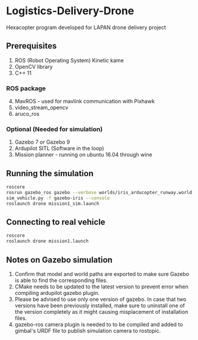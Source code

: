 # Logistics-Delivery-Drone
Hexacopter program developed for LAPAN drone delivery project

## Prerequisites
1. ROS (Robot Operating System) Kinetic kame
2. OpenCV library
3. C++ 11
### ROS package
4. MavROS - used for mavlink communication with Pixhawk
5. video_stream_opencv 
6. aruco_ros

### Optional (Needed for simulation)
1. Gazebo 7 or Gazebo 9
2. Ardupilot SITL (Software in the loop)
3. Mission planner - running on ubuntu 16.04 through wine

## Running the simulation
```bash 
roscore
rosrun gazebo_ros gazebo --verbose worlds/iris_arducopter_runway.world
sim_vehicle.py -f gazebo-iris --console
roslaunch drone mission1_sim.launch
```

## Connecting to real vehicle
```bash 
roscore
roslaunch drone mission1.launch
```

## Notes on Gazebo simulation
1. Confirm that model and world paths are exported to make sure Gazebo is able to find the corresponding files.
2. CMake needs to be updated to the latest version to prevent error when compiling ardupilot gazebo plugin.
3. Please be advised to use only one version of gazebo. In case that two versions have been previously installed, make sure to uninstall one of the version completely as it might causing misplacement of installation files.
4. gazebo-ros camera plugin is needed to to be compiled and added to gimbal's URDF file to publish simulation camera to rostopic.
